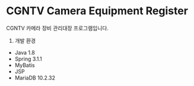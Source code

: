 # CGNTV Camera Equipment Register

CGNTV 카메라 장비 관리대장 프로그램입니다.


1. 개발 환경

- Java 1.8
- Spring 3.1.1
- MyBatis
- JSP
- MariaDB 10.2.32
